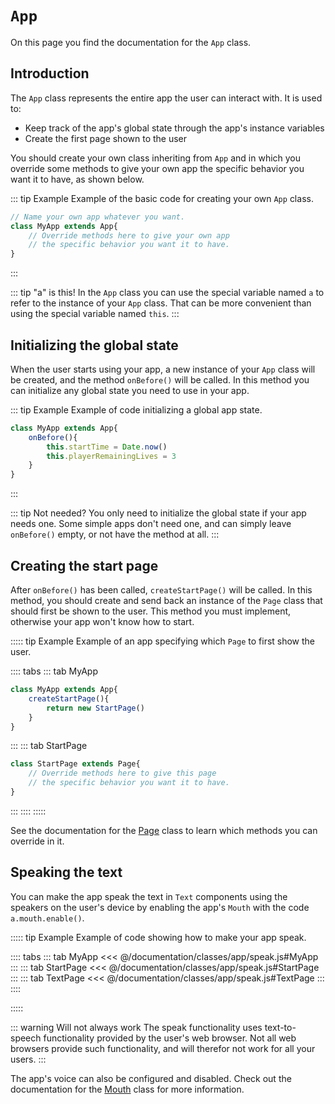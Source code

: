 # `App`
On this page you find the documentation for the `App` class.


## Introduction
The `App` class represents the entire app the user can interact with. It is used to:

* Keep track of the app's global state through the app's instance variables
* Create the first page shown to the user

You should create your own class inheriting from `App` and in which you override some methods to give your own app the specific behavior you want it to have, as shown below.

::: tip Example
Example of the basic code for creating your own `App` class.

```js
// Name your own app whatever you want.
class MyApp extends App{
	// Override methods here to give your own app
	// the specific behavior you want it to have.
}
```
:::

::: tip "a" is this!
In the `App` class you can use the special variable named `a` to refer to the instance of your `App` class. That can be more convenient than using the special variable named `this`.
:::



## Initializing the global state
When the user starts using your app, a new instance of your `App` class will be created, and the method `onBefore()` will be called. In this method you can initialize any global state you need to use in your app.

::: tip Example
Example of code initializing a global app state.

```js
class MyApp extends App{
	onBefore(){
		this.startTime = Date.now()
		this.playerRemainingLives = 3
	}
}
```
:::

::: tip Not needed?
You only need to initialize the global state if your app needs one. Some simple apps don't need one, and can simply leave `onBefore()` empty, or not have the method at all.
:::



## Creating the start page
After `onBefore()` has been called, `createStartPage()` will be called. In this method, you should create and send back an instance of the `Page` class that should first be shown to the user. This method you must implement, otherwise your app won't know how to start.

::::: tip Example
Example of an app specifying which `Page` to first show the user.

:::: tabs
::: tab MyApp
```js
class MyApp extends App{
	createStartPage(){
		return new StartPage()
	}
}
```
:::
::: tab StartPage
```js
class StartPage extends Page{
	// Override methods here to give this page
	// the specific behavior you want it to have.
}
```
:::
::::
:::::

See the documentation for the [Page](../page/) class to learn which methods you can override in it.




## Speaking the text
You can make the app speak the text in `Text` components using the speakers on the user's device by enabling the app's `Mouth` with the code `a.mouth.enable()`.

::::: tip Example
Example of code showing how to make your app speak.

:::: tabs
::: tab MyApp
<<< @/documentation/classes/app/speak.js#MyApp
:::
::: tab StartPage
<<< @/documentation/classes/app/speak.js#StartPage
:::
::: tab TextPage
<<< @/documentation/classes/app/speak.js#TextPage
:::
::::

<ShowApp logic-class="app" filename="speak" />

:::::

::: warning Will not always work
The speak functionality uses text-to-speech functionality provided by the user's web browser. Not all web browsers provide such functionality, and will therefor not work for all your users.
:::

The app's voice can also be configured and disabled. Check out the documentation for the [Mouth](../mouth/) class for more information.